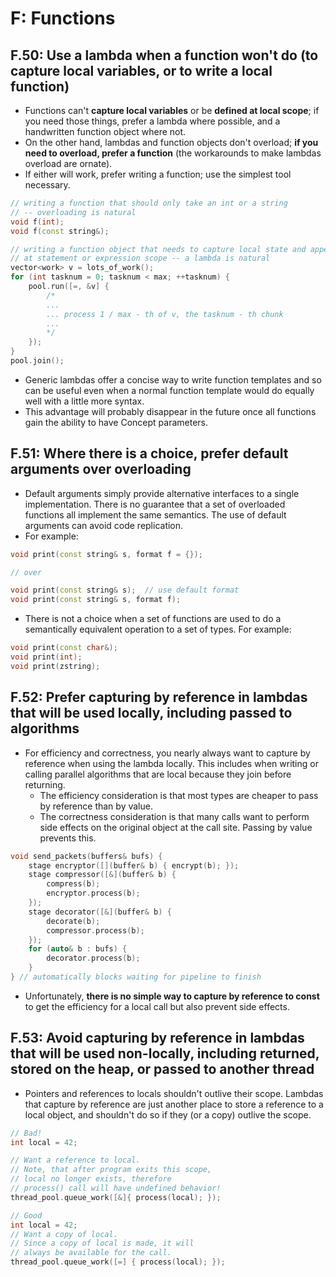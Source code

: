 # F: Functions

## F.50: Use a lambda when a function won't do (to capture local variables, or to write a local function)
- Functions can't **capture local variables** or be **defined at local scope**; if you need those things, prefer a lambda where possible, and a handwritten function object where not.
- On the other hand, lambdas and function objects don't overload; **if you need to overload, prefer a function** (the workarounds to make lambdas overload are ornate).
- If either will work, prefer writing a function; use the simplest tool necessary.
```cpp
// writing a function that should only take an int or a string
// -- overloading is natural
void f(int);
void f(const string&);

// writing a function object that needs to capture local state and appear
// at statement or expression scope -- a lambda is natural
vector<work> v = lots_of_work();
for (int tasknum = 0; tasknum < max; ++tasknum) {
    pool.run([=, &v] {
        /*
        ...
        ... process 1 / max - th of v, the tasknum - th chunk
        ...
        */
    });
}
pool.join();
```
- Generic lambdas offer a concise way to write function templates and so can be useful even when a normal function template would do equally well with a little more syntax.
- This advantage will probably disappear in the future once all functions gain the ability to have Concept parameters.

## F.51: Where there is a choice, prefer default arguments over overloading
- Default arguments simply provide alternative interfaces to a single implementation. There is no guarantee that a set of overloaded functions all implement the same semantics. The use of default arguments can avoid code replication.
- For example:
```cpp
void print(const string& s, format f = {});

// over

void print(const string& s);  // use default format
void print(const string& s, format f);
```
- There is not a choice when a set of functions are used to do a semantically equivalent operation to a set of types. For example:
```cpp
void print(const char&);
void print(int);
void print(zstring);
```

## F.52: Prefer capturing by reference in lambdas that will be used locally, including passed to algorithms
- For efficiency and correctness, you nearly always want to capture by reference when using the lambda locally. This includes when writing or calling parallel algorithms that are local because they join before returning.
  - The efficiency consideration is that most types are cheaper to pass by reference than by value.
  - The correctness consideration is that many calls want to perform side effects on the original object at the call site. Passing by value prevents this.
```cpp
void send_packets(buffers& bufs) {
    stage encryptor([](buffer& b) { encrypt(b); });
    stage compressor([&](buffer& b) {
        compress(b);
        encryptor.process(b);
    });
    stage decorator([&](buffer& b) {
        decorate(b);
        compressor.process(b);
    });
    for (auto& b : bufs) {
        decorator.process(b);
    }
} // automatically blocks waiting for pipeline to finish
```
- Unfortunately, **there is no simple way to capture by reference to const** to get the efficiency for a local call but also prevent side effects.

## F.53: Avoid capturing by reference in lambdas that will be used non-locally, including returned, stored on the heap, or passed to another thread
- Pointers and references to locals shouldn't outlive their scope. Lambdas that capture by reference are just another place to store a reference to a local object, and shouldn't do so if they (or a copy) outlive the scope.
```cpp
// Bad!
int local = 42;

// Want a reference to local.
// Note, that after program exits this scope,
// local no longer exists, therefore
// process() call will have undefined behavior!
thread_pool.queue_work([&]{ process(local); });
```
```cpp
// Good
int local = 42;
// Want a copy of local.
// Since a copy of local is made, it will
// always be available for the call.
thread_pool.queue_work([=] { process(local); });
```